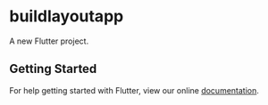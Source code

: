 # buildlayoutapp

A new Flutter project.

## Getting Started

For help getting started with Flutter, view our online
[documentation](https://flutter.io/).
